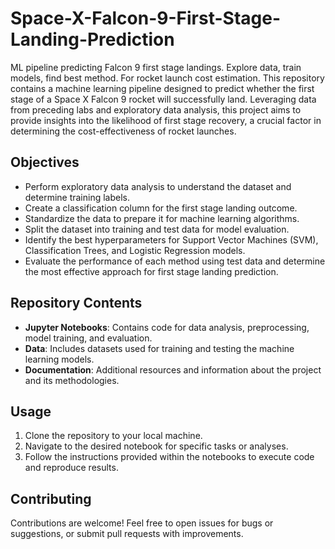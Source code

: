 # Space-X-Falcon-9-First-Stage-Landing-Prediction
ML pipeline predicting Falcon 9 first stage landings. Explore data, train models, find best method. For rocket launch cost estimation.
This repository contains a machine learning pipeline designed to predict whether the first stage of a Space X Falcon 9 rocket will successfully land. Leveraging data from preceding labs and exploratory data analysis, this project aims to provide insights into the likelihood of first stage recovery, a crucial factor in determining the cost-effectiveness of rocket launches.

## Objectives

- Perform exploratory data analysis to understand the dataset and determine training labels.
- Create a classification column for the first stage landing outcome.
- Standardize the data to prepare it for machine learning algorithms.
- Split the dataset into training and test data for model evaluation.
- Identify the best hyperparameters for Support Vector Machines (SVM), Classification Trees, and Logistic Regression models.
- Evaluate the performance of each method using test data and determine the most effective approach for first stage landing prediction.

## Repository Contents

- **Jupyter Notebooks**: Contains code for data analysis, preprocessing, model training, and evaluation.
- **Data**: Includes datasets used for training and testing the machine learning models.
- **Documentation**: Additional resources and information about the project and its methodologies.

## Usage

1. Clone the repository to your local machine.
2. Navigate to the desired notebook for specific tasks or analyses.
3. Follow the instructions provided within the notebooks to execute code and reproduce results.

## Contributing

Contributions are welcome! Feel free to open issues for bugs or suggestions, or submit pull requests with improvements.
